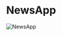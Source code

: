 # NewsApp

![NewsApp]([URL]([https://github.com/kamuranozkan/NewsApp/tree/master/images)https://github.com/kamuranozkan/NewsApp/tree/master/images](https://github.com/kamuranozkan/NewsApp/blob/master/images/Simulator%20Screenshot%20-%20iPhone%2014%20Pro%20-%202023-10-11%20at%2013.04.52.png)https://github.com/kamuranozkan/NewsApp/blob/master/images/Simulator%20Screenshot%20-%20iPhone%2014%20Pro%20-%202023-10-11%20at%2013.04.52.png)
